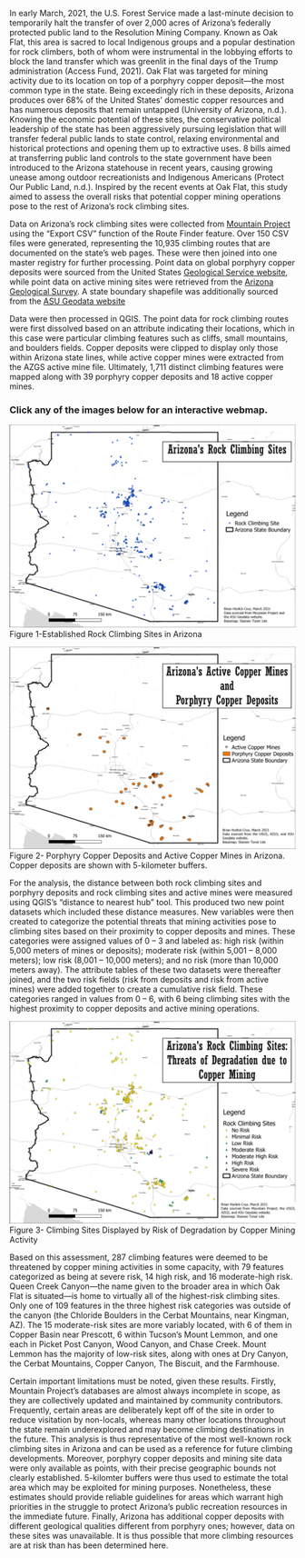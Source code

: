 
In early March, 2021, the U.S. Forest Service made a last-minute decision to temporarily halt the transfer of over 2,000 acres of Arizona’s federally protected public land to the Resolution Mining Company. Known as Oak Flat, this area is sacred to local Indigenous groups and a popular destination for rock climbers, both of whom were instrumental in the lobbying efforts to block the land transfer which was greenlit in the final days of the Trump administration (Access Fund, 2021). Oak Flat was targeted for mining activity due to its location on top of a porphyry copper deposit—the most common type in the state. Being exceedingly rich in these deposits, Arizona produces over 68% of the United States’ domestic copper resources and has numerous deposits that remain untapped (University of Arizona, n.d.). Knowing the economic potential of these sites, the conservative political leadership of the state has been aggressively pursuing legislation that will transfer federal public lands to state control, relaxing environmental and historical protections and opening them up to extractive uses. 8 bills aimed at transferring public land controls to the state government have been introduced to the Arizona statehouse in recent years, causing growing unease among outdoor recreationists and Indigenous Americans (Protect Our Public Land, n.d.). Inspired by the recent events at Oak Flat, this study aimed to assess the overall risks that potential copper mining operations pose to the rest of Arizona’s rock climbing sites.

Data on Arizona’s rock climbing sites were collected from [Mountain Project](https://www.mountainproject.com/) using the “Export CSV” function of the Route Finder feature. Over 150 CSV files were generated, representing the 10,935 climbing routes that are documented on the state’s web pages. These were then joined into one master registry for further processing. Point data on global porphyry copper deposits were sourced from the United States [Geological Service website](https://mrdata.usgs.gov/porcu/), while point data on active mining sites were retrieved from the [Arizona Geological Survey](http://repository.azgs.az.gov/facets/results/active%20mines). A state boundary shapefile was additionally sourced from the [ASU Geodata website](https://geodata-asu.hub.arcgis.com/datasets/arizona-state-boundary?geometry=-128.619%2C30.977%2C-95.242%2C37.335)

Data were then processed in QGIS. The point data for rock climbing routes were first dissolved based on an attribute indicating their locations, which in this case were particular climbing features such as cliffs, small mountains, and boulders fields. Copper deposits were clipped to display only those within Arizona state lines, while active copper mines were extracted from the AZGS active mine file. Ultimately, 1,711 distinct climbing features were mapped along with 39 porphyry copper deposits and 18 active copper mines. 

### Click any of the images below for an interactive webmap.
[<img src="az_climbing_sites_take1.png">](https://brianhcruz.github.io/project1_486/project1_webmap/webmap.html#6/34.058/-109.935)
Figure 1-Established Rock Climbing Sites in Arizona
 
[<img src="az_mining_and_deposits.png">](https://brianhcruz.github.io/project1_486/project1_webmap/webmap.html#6/34.058/-109.935)
Figure 2- Porphyry Copper Deposits and Active Copper Mines in Arizona. Copper deposits are shown with 5-kilometer buffers.

For the analysis, the distance between both rock climbing sites and porphyry deposits and rock climbing sites and active mines were measured using QGIS’s “distance to nearest hub” tool. This produced two new point datasets which included these distance measures. New variables were then created to categorize the potential threats that mining activities pose to climbing sites based on their proximity to copper deposits and mines. These categories were assigned values of 0 – 3 and labeled as: high risk (within 5,000 meters of mines or deposits); moderate risk (within 5,001 – 8,000 meters); low risk (8,001 – 10,000 meters); and no risk (more than 10,000 meters away). The attribute tables of these two datasets were thereafter joined, and the two risk fields (risk from deposits and risk from active mines) were added together to create a cumulative risk field. These categories ranged in values from 0 – 6, with 6 being climbing sites with the highest proximity to copper deposits and active mining operations.


[<img src="az_route_threats.png">](https://brianhcruz.github.io/project1_486/project1_webmap/webmap.html#6/34.058/-109.935)
Figure 3- Climbing Sites Displayed by Risk of Degradation by Copper Mining Activity

Based on this assessment, 287 climbing features were deemed to be threatened by copper mining activities in some capacity, with 79 features categorized as being at severe risk, 14 high risk, and 16 moderate-high risk. Queen Creek Canyon—the name given to the broader area in which Oak Flat is situated—is home to virtually all of the highest-risk climbing sites. Only one of 109 features in the three highest risk categories was outside of the canyon (the Chloride Boulders in the Cerbat Mountains, near Kingman, AZ). The 15 moderate-risk sites are more variably located, with 6 of them in Copper Basin near Prescott, 6 within Tucson’s Mount Lemmon, and one each in Picket Post Canyon, Wood Canyon, and Chase Creek. Mount Lemmon has the majority of low-risk sites, along with ones at Dry Canyon, the Cerbat Mountains, Copper Canyon, The Biscuit, and the Farmhouse.
	
Certain important limitations must be noted, given these results. Firstly, Mountain Project’s databases are almost always incomplete in scope, as they are collectively updated and maintained by community contributors. Frequently, certain areas are deliberately kept off of the site in order to reduce visitation by non-locals, whereas many other locations throughout the state remain underexplored and may become climbing destinations in the future. This analysis is thus representative of the most well-known rock climbing sites in Arizona and can be used as a reference for future climbing developments. Moreover, porphyry copper deposits and mining site data were only available as points, with their precise geographic bounds not clearly established. 5-kilomter buffers were thus used to estimate the total area which may be exploited for mining purposes. Nonetheless, these estimates should provide reliable guidelines for areas which warrant high priorities in the struggle to protect Arizona’s public recreation resources in the immediate future. Finally, Arizona has additional copper deposits with different geological qualities different from porphyry ones; however, data on these sites was unavailable. It is thus possible that more climbing resources are at risk than has been determined here.
